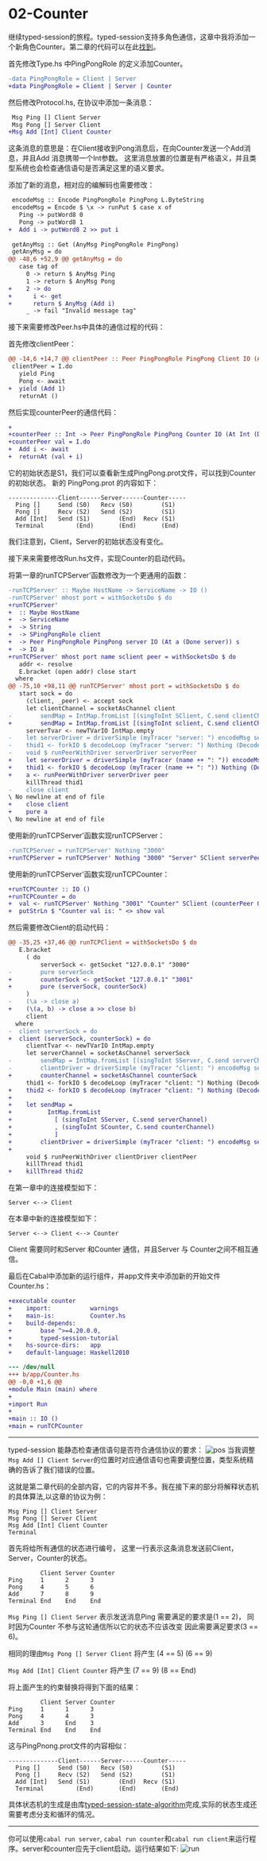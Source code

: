 # 02-Counter

继续typed-session的旅程。typed-session支持多角色通信，这章中我将添加一个新角色Counter。第二章的代码可以在此[找到](https://github.com/sdzx-1/typed-session-tutorial/tree/02-Counter)。


首先修改Type.hs 中PingPongRole 的定义添加Counter。
```diff
-data PingPongRole = Client | Server
+data PingPongRole = Client | Server | Counter
```

然后修改Protocol.hs, 在协议中添加一条消息：
```diff
 Msg Ping [] Client Server
 Msg Pong [] Server Client
+Msg Add [Int] Client Counter
```
这条消息的意思是：在Client接收到Pong消息后，在向Counter发送一个Add消息，并且Add 消息携带一个Int参数。
这里消息放置的位置是有严格语义，并且类型系统也会检查通信语句是否满足这里的语义要求。

添加了新的消息，相对应的编解码也需要修改：
```diff
 encodeMsg :: Encode PingPongRole PingPong L.ByteString
 encodeMsg = Encode $ \x -> runPut $ case x of
   Ping -> putWord8 0
   Pong -> putWord8 1
+  Add i -> putWord8 2 >> put i
 
 getAnyMsg :: Get (AnyMsg PingPongRole PingPong)
 getAnyMsg = do
@@ -48,6 +52,9 @@ getAnyMsg = do
   case tag of
     0 -> return $ AnyMsg Ping
     1 -> return $ AnyMsg Pong
+    2 -> do
+      i <- get
+      return $ AnyMsg (Add i)
     _ -> fail "Invalid message tag"
```

接下来需要修改Peer.hs中具体的通信过程的代码：

首先修改clientPeer：
```diff
@@ -14,6 +14,7 @@ clientPeer :: Peer PingPongRole PingPong Client IO (At () (Done Client)) S0
 clientPeer = I.do
   yield Ping
   Pong <- await
+  yield (Add 1)
   returnAt ()
```

然后实现counterPeer的通信代码：
```diff
+
+counterPeer :: Int -> Peer PingPongRole PingPong Counter IO (At Int (Done Counter)) S1
+counterPeer val = I.do
+  Add i <- await
+  returnAt (val + i)
```
它的初始状态是S1，我们可以查看新生成PingPong.prot文件，可以找到Counter的初始状态。
新的 PingPong.prot 的内容如下： 
```
--------------Client------Server------Counter-----
  Ping []     Send (S0)   Recv (S0)        (S1)   
  Pong []     Recv (S2)   Send (S2)        (S1)   
  Add [Int]   Send (S1)        (End)  Recv (S1)   
  Terminal         (End)       (End)       (End)  
```
我们注意到，Client，Server的初始状态没有变化。

接下来来需要修改Run.hs文件，实现Counter的启动代码。

将第一章的runTCPServer'函数修改为一个更通用的函数：
```diff
-runTCPServer' :: Maybe HostName -> ServiceName -> IO ()
-runTCPServer' mhost port = withSocketsDo $ do
+runTCPServer'
+  :: Maybe HostName
+  -> ServiceName
+  -> String
+  -> SPingPongRole client
+  -> Peer PingPongRole PingPong server IO (At a (Done server)) s
+  -> IO a
+runTCPServer' mhost port name sclient peer = withSocketsDo $ do
   addr <- resolve
   E.bracket (open addr) close start
  where
@@ -75,10 +98,11 @@ runTCPServer' mhost port = withSocketsDo $ do
   start sock = do
     (client, _peer) <- accept sock
     let clientChannel = socketAsChannel client
-        sendMap = IntMap.fromList [(singToInt SClient, C.send clientChannel)]
+        sendMap = IntMap.fromList [(singToInt sclient, C.send clientChannel)]
     serverTvar <- newTVarIO IntMap.empty
-    let serverDriver = driverSimple (myTracer "server: ") encodeMsg sendMap serverTvar id
-    thid1 <- forkIO $ decodeLoop (myTracer "server: ") Nothing (Decode decodeMsg) clientChannel serverTvar
-    void $ runPeerWithDriver serverDriver serverPeer
+    let serverDriver = driverSimple (myTracer (name ++ ": ")) encodeMsg sendMap serverTvar id
+    thid1 <- forkIO $ decodeLoop (myTracer (name ++ ": ")) Nothing (Decode decodeMsg) clientChannel serverTvar
+    a <- runPeerWithDriver serverDriver peer
     killThread thid1
-    close client
\ No newline at end of file
+    close client
+    pure a
\ No newline at end of file
```
使用新的runTCPServer'函数实现runTCPServer：
```diff
-runTCPServer = runTCPServer' Nothing "3000"
+runTCPServer = runTCPServer' Nothing "3000" "Server" SClient serverPeer
```
使用新的runTCPServer'函数实现runTCPCounter：
```diff
+runTCPCounter :: IO ()
+runTCPCounter = do
+  val <- runTCPServer' Nothing "3001" "Counter" SClient (counterPeer 0)
+  putStrLn $ "Counter val is: " <> show val
```

然后需要修改Client的启动代码：
```diff
@@ -35,25 +37,46 @@ runTCPClient = withSocketsDo $ do
   E.bracket
     ( do
         serverSock <- getSocket "127.0.0.1" "3000"
-        pure serverSock
+        counterSock <- getSocket "127.0.0.1" "3001"
+        pure (serverSock, counterSock)
     )
-    (\a -> close a)
+    (\(a, b) -> close a >> close b)
     client
  where
-  client serverSock = do
+  client (serverSock, counterSock) = do
     clientTvar <- newTVarIO IntMap.empty
     let serverChannel = socketAsChannel serverSock
-        sendMap = IntMap.fromList [(singToInt SServer, C.send serverChannel)]
-        clientDriver = driverSimple (myTracer "client: ") encodeMsg sendMap clientTvar id
+        counterChannel = socketAsChannel counterSock
     thid1 <- forkIO $ decodeLoop (myTracer "client: ") Nothing (Decode decodeMsg) serverChannel clientTvar
+    thid2 <- forkIO $ decodeLoop (myTracer "client: ") Nothing (Decode decodeMsg) counterChannel clientTvar
+
+    let sendMap =
+          IntMap.fromList
+            [ (singToInt SServer, C.send serverChannel)
+            , (singToInt SCounter, C.send counterChannel)
+            ]
+        clientDriver = driverSimple (myTracer "client: ") encodeMsg sendMap clientTvar id
+
     void $ runPeerWithDriver clientDriver clientPeer
     killThread thid1
+    killThread thid2
```

在第一章中的连接模型如下：
```
Server <--> Client
```
在本章中新的连接模型如下：
```
Server <--> Client <--> Counter
```
Client 需要同时和Server 和Counter 通信，并且Server 与 Counter之间不相互通信。

最后在Cabal中添加新的运行组件，并app文件夹中添加新的开始文件Counter.hs：
```diff
+executable counter
+    import:           warnings
+    main-is:          Counter.hs
+    build-depends:
+        base ^>=4.20.0.0,
+        typed-session-tutorial
+    hs-source-dirs:   app
+    default-language: Haskell2010

--- /dev/null
+++ b/app/Counter.hs
@@ -0,0 +1,6 @@
+module Main (main) where
+
+import Run
+
+main :: IO ()
+main = runTCPCounter
```
-------------------------
typed-session 能静态检查通信语句是否符合通信协议的要求：
![pos](../data/02-pos.gif)
当我调整`Msg Add [] Client Server`的位置时对应通信语句也需要调整位置，类型系统精确的告诉了我们错误的位置。

这就是第二章代码的全部内容，它的内容并不多。我在接下来的部分将解释状态机的具体算法,以这章的协议为例：
```
Msg Ping [] Client Server
Msg Pong [] Server Client
Msg Add [Int] Client Counter
Terminal
```
首先将给所有通信的状态进行编号，
这里一行表示这条消息发送前Client， Server，Counter的状态。
```
         Client Server Counter
Ping     1      2      3
Pong     4      5      6
Add      7      8      9
Terminal End    End    End
```

`Msg Ping [] Client Server`
表示发送消息Ping 需要满足的要求是(1 == 2)，
同时因为Counter 不参与这轮通信所以它的状态不应该改变
因此需要满足要求(3 == 6)。

相同的理由`Msg Pong [] Server Client` 将产生 (4 == 5) (6 == 9)

`Msg Add [Int] Client Counter` 将产生 (7 == 9) (8 == End)

将上面产生的约束替换将得到下面的结果：
```
         Client Server Counter
Ping     1      1      3
Pong     4      4      3
Add      3      End    3
Terminal End    End    End
```
这与PingPnong.prot文件的内容相似：
```
--------------Client------Server------Counter-----
  Ping []     Send (S0)   Recv (S0)        (S1)   
  Pong []     Recv (S2)   Send (S2)        (S1)   
  Add [Int]   Send (S1)        (End)  Recv (S1)   
  Terminal         (End)       (End)       (End)  
```
具体状态机的生成是由库[typed-session-state-algorithm](git@github.com:sdzx-1/typed-session-state-algorithm.git)完成,实际的状态生成还需要考虑分支和循环的情况。

-------------------------
你可以使用`cabal run server`, `cabal run counter`和`cabal run client`来运行程序。server和counter应先于client启动。运行结果如下:
![run](../data/02-run.png)